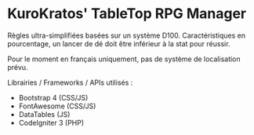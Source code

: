 # KuroKratos' TableTop RPG Manager
Règles ultra-simplifiées basées sur un système D100.
Caractéristiques en pourcentage, un lancer de dé doit être inférieur à la stat pour réussir.

Pour le moment en français uniquement, pas de système de localisation prévu.


Librairies / Frameworks / APIs utilisés :
 * Bootstrap 4 (CSS/JS)
 * FontAwesome (CSS/JS)
 * DataTables (JS)
 * CodeIgniter 3 (PHP)
